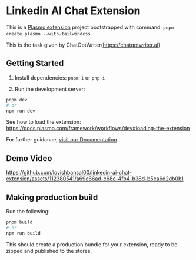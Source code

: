 # Linkedin AI Chat Extension

This is a [Plasmo extension](https://docs.plasmo.com/) project bootstrapped with command: `pnpm create plasmo --with-tailwindcss`.

This is the task given by ChatGptWriter(https://chatgptwriter.ai)

## Getting Started

1. Install dependencies: `pnpm i` or `pnp i`

2. Run the development server:

```bash
pnpm dev
# or
npm run dev
```

See how to load the extension: https://docs.plasmo.com/framework/workflows/dev#loading-the-extension

For further guidance, [visit our Documentation](https://docs.plasmo.com/).

## Demo Video

https://github.com/lovishbansal00/linkedin-ai-chat-extension/assets/112380541/a69e66ad-c68c-4fb4-b38d-b5ca6d2db0b1

## Making production build

Run the following:

```bash
pnpm build
# or
npm run build
```

This should create a production bundle for your extension, ready to be zipped and published to the stores.
